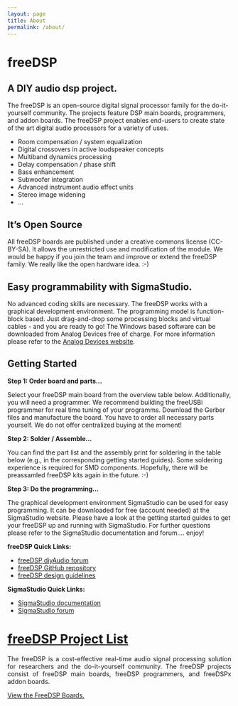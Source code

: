 ```yaml
---
layout: page
title: About
permalink: /about/
---
```

<h1>freeDSP</h1>
<h2>A DIY audio dsp project.</h2>
<p>The freeDSP is an open-source digital signal processor family for the do-it-yourself community. The projects feature DSP main boards, programmers, and addon boards. The freeDSP project enables end-users to create state of the art digital audio processors for a variety of uses.</p>
<ul>
<li>Room compensation / system equalization</li>
<li>Digital crossovers in active loudspeaker concepts&nbsp;</li>
<li>Multiband dynamics processing</li>
<li>Delay compensation / phase shift</li>
<li>Bass enhancement</li>
<li>Subwoofer integration</li>
<li>Advanced instrument audio effect units</li>
<li>Stereo image widening</li>
<li>&hellip;</li>
</ul>
<h2>It&rsquo;s Open Source</h2>
<p>All freeDSP boards are published under a creative commons license (CC-BY-SA). It allows the unrestricted use and modification of the module. We would be happy if you join the team and improve or extend the freeDSP family. We really like the open hardware idea. :-)</p>
<h2>Easy programmability with SigmaStudio.</h2>
<p>No advanced coding skills are necessary. The freeDSP works with a graphical development environment. The programming model is function-block based. Just drag-and-drop some processing blocks and virtual cables - and you are ready to go! The Windows based software can be downloaded from Analog Devices free of charge. For more information please refer to the <a href="http://www.analog.com/en/design-center/processors-and-dsp/evaluation-and-development-software/ss_sigst_02.html" target="_blank" rel="noopener">Analog Devices website</a>.&nbsp;</p>
<h2>Getting Started</h2>
<p><span style="font-weight: bold;">Step 1: Order board and parts...</span></p>
<p>Select your freeDSP main board from the overview table below. Additionally, you will need a programmer. We recommend building the freeUSBi programmer for real time tuning of your programms. Download the Gerber files and manufacture the board. You have to order all necessary parts yourself. We do not offer centralized buying at the moment!</p>
<p><span style="font-weight: bold;">Step 2: Solder / Assemble...</span></p>
<p>You can find the part list and the assembly print for soldering in the table below (e.g., in the corresponding getting started guides). Some soldering experience is required for SMD components. Hopefully, there will be preassamled freeDSP kits again in the future. :-)</p>
<p><span style="font-weight: bold;">Step 3: Do the programming...</span></p>
<p>The graphical development environment SigmaStudio can be used for easy programming. It can be downloaded for free (account needed) at the SigmaStudio website. Please have a look at the getting started guides to get your freeDSP up and running with SigmaStudio. For further questions please refer to the SigmaStudio documentation and forum.... enjoy!</p>
<p><span style="font-weight: bold;">freeDSP Quick Links:</span></p>
<ul>
<li><a href="http://www.diyaudio.com/forums/digital-line-level/285260-freedsp-main-thread.html" target="_blank" rel="noopener">freeDSP diyAudio forum</a></li>
<li><a href="https://github.com/freeDSP" target="_blank" rel="noopener">freeDSP GitHub repository</a></li>
<li><a href="https://github.com/freeDSP/WIKI-AND-GENERAL-TOPICS/wiki" target="_blank" rel="noopener">freeDSP design guidelines</a></li>
</ul>
<p><span style="font-weight: bold;">SigmaStudio Quick Links:</span></p>
<ul>
<li><a href="https://wiki.analog.com/resources/tools-software/sigmastudio?rev=1447935767" target="_blank" rel="noopener">SigmaStudio documentation</a></li>
<li><a href="http://ez.analog.com/community/dsp/sigmadsp" target="_blank" rel="noopener">SigmaStudio forum</a></li>
</ul>
<h1><a href="{{ site.baseurl }}/boards">freeDSP Project List</a></h1>
<p style="text-align: justify;">The freeDSP is a cost-effective real-time audio signal processing solution for researchers and the do-it-yourself community. The freeDSP projects consist of freeDSP main boards, freeDSP programmers, and freeDSPx addon boards.&nbsp;</p>
<p><a href="{{ site.baseurl }}/boards">View the FreeDSP Boards.</a></p>

